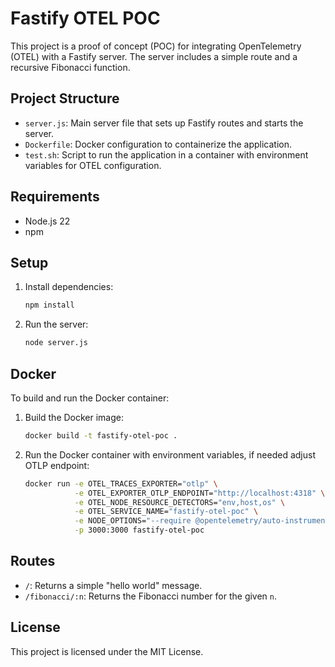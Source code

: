 # Fastify OTEL POC

This project is a proof of concept (POC) for integrating OpenTelemetry (OTEL) with a Fastify server. The server includes a simple route and a recursive Fibonacci function.

## Project Structure

- `server.js`: Main server file that sets up Fastify routes and starts the server.
- `Dockerfile`: Docker configuration to containerize the application.
- `test.sh`: Script to run the application in a container with environment variables for OTEL configuration.

## Requirements

- Node.js 22
- npm

## Setup

1. Install dependencies:
    ```sh
    npm install
    ```

2. Run the server:
    ```sh
    node server.js
    ```

## Docker

To build and run the Docker container:

1. Build the Docker image:
    ```sh
    docker build -t fastify-otel-poc .
    ```

2. Run the Docker container with environment variables, if needed adjust OTLP endpoint:
    ```sh
    docker run -e OTEL_TRACES_EXPORTER="otlp" \
               -e OTEL_EXPORTER_OTLP_ENDPOINT="http://localhost:4318" \
               -e OTEL_NODE_RESOURCE_DETECTORS="env,host,os" \
               -e OTEL_SERVICE_NAME="fastify-otel-poc" \
               -e NODE_OPTIONS="--require @opentelemetry/auto-instrumentations-node/register" \
               -p 3000:3000 fastify-otel-poc
    ```

## Routes

- `/`: Returns a simple "hello world" message.
- `/fibonacci/:n`: Returns the Fibonacci number for the given `n`.

## License

This project is licensed under the MIT License.